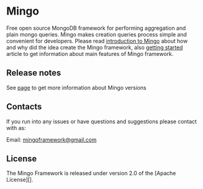 Mingo
=====

Free open source MongoDB framework for performing aggregation and plain mongo queries. 
Mingo makes creation queries process simple and convenient for developers. 
Please read [introduction to Mingo](https://github.com/dmgcodevil/mingo/wiki/Introduction-to-Mingo) 
about how and why did the idea create the Mingo framework, also [getting started](https://github.com/dmgcodevil/mingo/wiki/Getting-started) 
article to get information about main features of Mingo framework.

## Release notes

See [page](https://github.com/dmgcodevil/mingo/wiki/Release-notes) to get more information about Mingo versions

## Contacts
If you run into any issues or have questions and suggestions please contact with as:

Email: mingoframework@gmail.com


## License
The Mingo Framework is released under version 2.0 of the [Apache License][].
